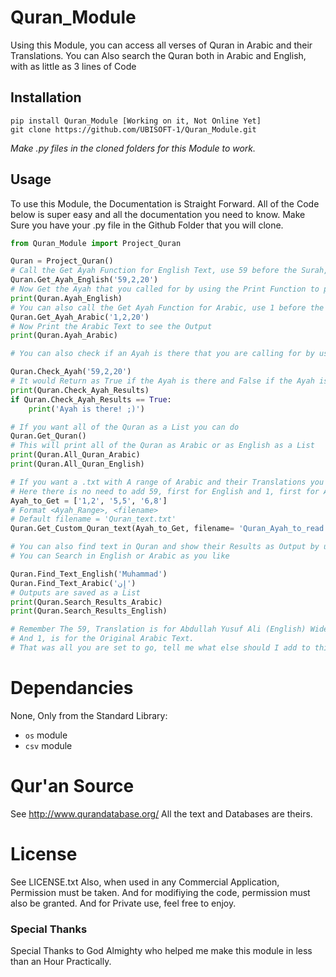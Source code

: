 # Quran_Module

Using this Module, you can access all verses of Quran in Arabic and their Translations. You can Also search the Quran both in Arabic and English, with as little as 3 lines of Code

## Installation

```
pip install Quran_Module [Working on it, Not Online Yet]
git clone https://github.com/UBISOFT-1/Quran_Module.git
```
*Make .py files in the cloned folders for this Module to work.*
## Usage

To use this Module, the Documentation is Straight Forward. All of the Code below is super easy
and all the documentation you need to know.
Make Sure you have your .py file in the Github Folder that you will clone.
```python
from Quran_Module import Project_Quran

Quran = Project_Quran()
# Call the Get Ayah Function for English Text, use 59 before the Surah, Verse for English.
Quran.Get_Ayah_English('59,2,20')
# Now Get the Ayah that you called for by using the Print Function to print it.
print(Quran.Ayah_English)
# You can also call the Get Ayah Function for Arabic, use 1 before the Surah and Verse for Arabic.
Quran.Get_Ayah_Arabic('1,2,20')
# Now Print the Arabic Text to see the Output
print(Quran.Ayah_Arabic)

# You can also check if an Ayah is there that you are calling for by using the following Function

Quran.Check_Ayah('59,2,20')
# It would Return as True if the Ayah is there and False if the Ayah is not there
print(Quran.Check_Ayah_Results)
if Quran.Check_Ayah_Results == True:
    print('Ayah is there! ;)')

# If you want all of the Quran as a List you can do
Quran.Get_Quran()
# This will print all of the Quran as Arabic or as English as a List
print(Quran.All_Quran_Arabic)
print(Quran.All_Quran_English)

# If you want a .txt with A range of Arabic and their Translations you can call another method
# Here there is no need to add 59, first for English and 1, first for Arabic. It is there as we add more translations.
Ayah_to_Get = ['1,2', '5,5', '6,8']
# Format <Ayah_Range>, <filename>
# Default filename = 'Quran_text.txt'
Quran.Get_Custom_Quran_text(Ayah_to_Get, filename= 'Quran_Ayah_to_read.txt')

# You can also find text in Quran and show their Results as Output by using the following method
# You can Search in English or Arabic as you like

Quran.Find_Text_English('Muhammad')
Quran.Find_Text_Arabic('إِن')
# Outputs are saved as a List
print(Quran.Search_Results_Arabic)
print(Quran.Search_Results_English)

# Remember The 59, Translation is for Abdullah Yusuf Ali (English) Widely accepted and most used
# And 1, is for the Original Arabic Text.
# That was all you are set to go, tell me what else should I add to this.


```
# Dependancies
None, Only from the Standard Library:
- ``os`` module
- ``csv`` module

# Qur'an Source
See http://www.qurandatabase.org/
All the text and Databases are theirs.

# License

See LICENSE.txt Also, when used in any Commercial Application, Permission must be taken. And for modifiying the code, permission must also be granted. And for Private use, feel free to enjoy.

### Special Thanks
Special Thanks to God Almighty who helped me make this module in less than an Hour Practically.
 
